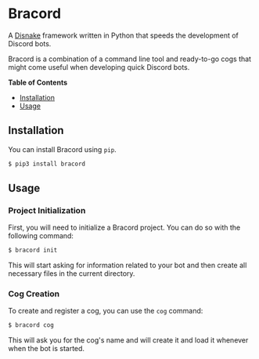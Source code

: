 # Bracord
A [Disnake](https://github.com/DisnakeDev/Disnake) framework written in Python that speeds the development of Discord bots.

Bracord is a combination of a command line tool and ready-to-go cogs that might come useful when developing quick Discord bots.

**Table of Contents**
- [Installation](#installation)
- [Usage](#usage)

## Installation

You can install Bracord using `pip`.

```bash
$ pip3 install bracord
```

## Usage

### Project Initialization
First, you will need to initialize a Bracord project. You can do so with the following command:

```bash
$ bracord init
```

This will start asking for information related to your bot and then create all necessary files in the current directory.

### Cog Creation
To create and register a cog, you can use the `cog` command:

```bash
$ bracord cog
```

This will ask you for the cog's name and will create it and load it whenever when the bot is started.
